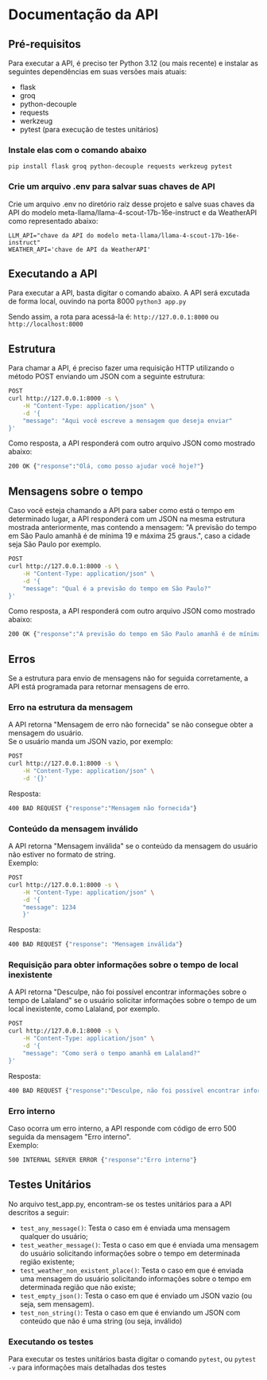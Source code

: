 # Documentação da API
## Pré-requisitos
Para executar a API, é preciso ter Python 3.12 (ou mais recente) e instalar as seguintes dependências em suas versões mais atuais:

- flask
- groq
- python-decouple
- requests
- werkzeug
- pytest (para execução de testes unitários)

### Instale elas com o comando abaixo
`pip install flask groq python-decouple requests werkzeug pytest`

### Crie um arquivo .env para salvar suas chaves de API
Crie um arquivo .env no diretório raíz desse projeto e salve suas chaves da API do modelo meta-llama/llama-4-scout-17b-16e-instruct e da WeatherAPI como representado abaixo:
```
LLM_API="chave da API do modelo meta-llama/llama-4-scout-17b-16e-instruct"
WEATHER_API='chave de API da WeatherAPI'
```

## Executando a API
Para executar a API, basta digitar o comando abaixo. A API será excutada de forma local, ouvindo na porta 8000
`python3 app.py`

Sendo assim, a rota para acessá-la é:
`http://127.0.0.1:8000` ou `http://localhost:8000`

## Estrutura
Para chamar a API, é preciso fazer uma requisição HTTP utilizando o método POST enviando um JSON com a seguinte estrutura:
```bash
POST
curl http://127.0.0.1:8000 -s \
	-H "Content-Type: application/json" \
	-d '{
	"message": "Aqui você escreve a mensagem que deseja enviar"
}'
```

Como resposta, a API responderá com outro arquivo JSON como mostrado abaixo:

```bash
200 OK {"response":"Olá, como posso ajudar você hoje?"}
```

## Mensagens sobre o tempo
Caso você esteja chamando a API para saber como está o tempo em determinado lugar, a API responderá com um JSON na mesma estrutura mostrada anteriormente, mas contendo a mensagem: "A previsão do tempo em São Paulo amanhã é de mínima 19 e máxima 25 graus.", caso a cidade seja São Paulo por exemplo.

```bash
POST
curl http://127.0.0.1:8000 -s \
	-H "Content-Type: application/json" \
	-d '{
	"message": "Qual é a previsão do tempo em São Paulo?"
}'
```

Como resposta, a API responderá com outro arquivo JSON como mostrado abaixo:

```bash
200 OK {"response":"A previsão do tempo em São Paulo amanhã é de mínima 19 e máxima 25 graus."}
```

## Erros
Se a estrutura para envio de mensagens não for seguida corretamente, a API está programada para retornar mensagens de erro.

### Erro na estrutura da mensagem
A API retorna "Mensagem de erro não fornecida" se não consegue obter a mensagem do usuário.  
Se o usuário manda um JSON vazio, por exemplo:
```bash
POST
curl http://127.0.0.1:8000 -s \
	-H "Content-Type: application/json" \
	-d '{}'
```
Resposta:
```bash
400 BAD REQUEST {"response":"Mensagem não fornecida"}
```

### Conteúdo da mensagem inválido 
A API retorna "Mensagem inválida" se o conteúdo da mensagem do usuário não estiver no formato de string.  
Exemplo:
```bash
POST
curl http://127.0.0.1:8000 -s \
	-H "Content-Type: application/json" \
	-d '{
	"message": 1234
	}'
```
Resposta:
```bash
400 BAD REQUEST {"response": "Mensagem inválida"}
```

### Requisição para obter informações sobre o tempo de local inexistente
A API retorna "Desculpe, não foi possível encontrar informações sobre o tempo de Lalaland" se o usuário solicitar informações sobre o tempo de um local inexistente, como Lalaland, por exemplo.
```bash
POST
curl http://127.0.0.1:8000 -s \
	-H "Content-Type: application/json" \
	-d '{
	"message": "Como será o tempo amanhã em Lalaland?"
}'
```
Resposta:
```bash
400 BAD REQUEST {"response":"Desculpe, não foi possível encontrar informações sobre o tempo de Lalaland"}
```

### Erro interno
Caso ocorra um erro interno, a API responde com código de erro 500 seguida da mensagem "Erro interno".  
Exemplo:
```bash
500 INTERNAL SERVER ERROR {"response":"Erro interno"}
```

## Testes Unitários
No arquivo test_app.py, encontram-se os testes unitários para a API descritos a seguir:
- `test_any_message()`: Testa o caso em é enviada uma mensagem qualquer do usuário;
- `test_weather_message()`: Testa o caso em que é enviada uma mensagem do usuário solicitando informações sobre o tempo em determinada região existente;
- `test_weather_non_existent_place()`: Testa o caso em que é enviada uma mensagem do usuário solicitando informações sobre o tempo em determinada região que não existe;
- `test_empty_json()`: Testa o caso em que é enviado um JSON vazio (ou seja, sem mensagem).
- `test_non_string()`: Testa o caso em que é enviando um JSON com conteúdo que não é uma string (ou seja, inválido)

### Executando os testes
Para executar os testes unitários basta digitar o comando `pytest`, ou `pytest -v` para informações mais detalhadas dos testes
